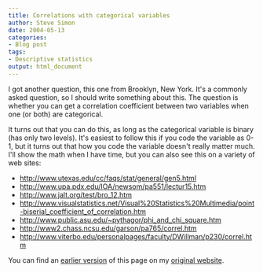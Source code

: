 ```yaml
---
title: Correlations with categorical variables
author: Steve Simon
date: 2004-05-13
categories:
- Blog post
tags:
- Descriptive statistics
output: html_document
---
```

I got another question, this one from Brooklyn, New York. It's a
commonly asked question, so I should write something about this. The
question is whether you can get a correlation coefficient between two
variables when one (or both) are categorical.

It turns out that you can do this, as long as the categorical variable
is binary (has only two levels). It's easiest to follow this if you
code the variable as 0-1, but it turns out that how you code the
variable doesn't really matter much. I'll show the math when I have
time, but you can also see this on a variety of web sites:

-   <http://www.utexas.edu/cc/faqs/stat/general/gen5.html>
-   <http://www.upa.pdx.edu/IOA/newsom/pa551/lectur15.htm>
-   <http://www.jalt.org/test/bro_12.htm>
-   <http://www.visualstatistics.net/Visual%20Statistics%20Multimedia/point-biserial_coefficient_of_correlation.htm>
-   <http://www.public.asu.edu/~pythagor/phi_and_chi_square.htm>
-   <http://www2.chass.ncsu.edu/garson/pa765/correl.htm>
-   <http://www.viterbo.edu/personalpages/faculty/DWillman/p230/correl.htm>

You can find an [earlier version](http://www.pmean.com/04/correlations.html) of this page on my [original website](http://www.pmean.com/original_site.html).
